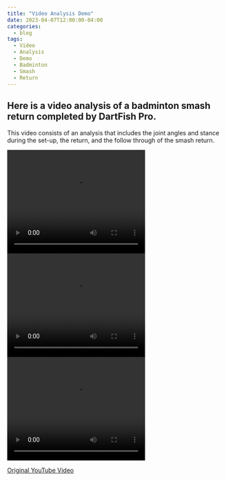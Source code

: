 ```yaml
---
title: "Video Analysis Demo"
date: 2023-04-07T12:00:00-04:00
categories:
  - blog
tags:
  - Video
  - Analysis
  - Demo
  - Badminton
  - Smash
  - Return
---
```


<h2>Here is a video analysis of a badminton smash return completed by DartFish Pro.</h2>
<p>This video consists of an analysis that includes the joint angles and stance during the set-up, the return, and the follow through of the smash return.</p>

<video width="320" height="240" controls>
    <source src="/assets/images/BadmintonReceive.mp4" type="video/mp4">
    </video>
    
 <video width="320" height="240" controls>
    <source src="BadmintonReceive.mp4" type="video/mp4">
    </video>
 
 <video width="320" height="240" controls>
  <source type="video/mp4" src="https://github.com/dianna-huynh/381Project/blob/master/assets/images/BadmintonReceive.mp4">
</video>
   

<a href="https://youtu.be/gwDNZsEEvJ4?t=20">Original YouTube Video</a>
